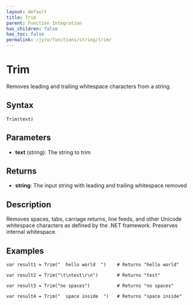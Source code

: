 ```yaml
---
layout: default
title: Trim
parent: Function Integration
has_children: false
has_toc: false
permalink: /jyro/functions/string/trim/
---
```


# Trim

Removes leading and trailing whitespace characters from a string.

## Syntax

```jyro
Trim(text)
```

## Parameters

- **text** (string): The string to trim

## Returns

- **string**: The input string with leading and trailing whitespace removed

## Description

Removes spaces, tabs, carriage returns, line feeds, and other Unicode whitespace characters as defined by the .NET framework. Preserves internal whitespace.

## Examples

```jyro
var result1 = Trim("  hello world  ")    # Returns "hello world"
```

```jyro
var result2 = Trim("\t\ntest\r\n")       # Returns "test"
```

```jyro
var result3 = Trim("no spaces")          # Returns "no spaces"
```

```jyro
var result4 = Trim("  space inside  ")   # Returns "space inside"
```